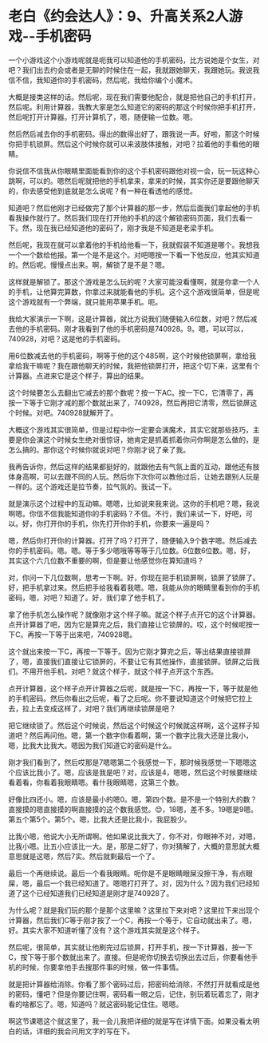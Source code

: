 # 老白《约会达人》：9、升高关系2人游戏--手机密码

一个小游戏这个小游戏呢就是呃我可以知道他的手机密码，比方说她是个女生，对吧？我们出去约会或者是无聊的时候住在一起，我就跟她聊天，我跟她玩。我说我信不信，我知道你的手机密码，然后呢，我给你编个小魔术。

大概是接类这样的话。然后呢，现在我们需要他配合，就是把他自己的手机打开，然后呢。利用计算器，我教大家是怎么知道它的密码的那这个时候你把手机打开，然后呢打开计算器。打开计算机了，嗯，随便输一位数。嗯。

然后然后减去你的手机密码。得出的数得出好了，跟我说一声。好啦，那这个时候你把手机锁屏。然后这个时候你就可以来波肢体接触，对吧？拉着他的手看他的眼睛。

你说信不信我从你眼睛里面能看到你的这个手机密码跟他对视一会，玩一玩这种心跳啊，可以的。嗯然后呢就把他的手机拿来，拿来的时候，其实你还是要跟他聊天的，你去感受他到底就是怎么说呢？有一种在看透他的感觉。

知道吧？然后他刚才已经做完了那个计算器的那一步，然后后面我们拿起他的手机看我操作就行了。然后我们现在打开他的手机的这个解锁密码页面，我们去看一下。然，现在我已经知道他的密码了，刚才我是不知道是老梁手机。

然后呢，我现在就可以拿着他的手机给他看一下，我就假装不知道是哪个。我想我一个一个数给他报。第一个是不是这个。对吧嗯按一下看一下他反应，他其实知道的。然后呢。慢慢点出来。啊，解锁了是不是？嗯。

这样就是解锁了。那这个游戏是怎么玩的呢？大家可能没看懂啊，就是你拿一个人的手机，让他算完算数，你拿过来就能看他的手机。这个这个游戏很简单，但是呢这个游戏就有一个弊端，就只能用苹果手机。呃。

我给大家演示一下啊，这是计算器，就比方说我们随便输入6位数，对吧？然后减去他的手机密码。刚才我看到了他的手机密码是740928。9。嗯，可以可以，740928，对吧？这是他的手机密码。

用6位数减去他的手机密码，啊等于他的这个485啊，这个时候他锁屏啊，拿给我拿给我干嘛呢？我在跟他聊天的时候，我把他锁屏打开，把这个切下来，这里有个计算器。点进来它是这个样子，算出的结果。

这个时候要怎么去翻出它减去的那个数呢？按一下AC。按一下C，它清零了，再按一下等于它刚才减的那个数就出来了，740928，然后再把它清零，然后锁屏这个时候。对吧。740928就解开了。

大概这个游戏其实很简单，但是过程中你一定要会演魔术，其实它就那些技巧，主要是你会演这个时候女生绝对很惊讶，她肯定是抓着抓着你问你啊是怎么做的，是怎么搞的。那你这个时候你就说对吧？你刚才说了亲了我。

我再告诉你，然后这样的结果都挺好的，就跟他去有气氛上面的互动，跟他还有肢体身高啊，可以去跟不同的人玩。然后你下次你可以教他过后，让她去跟别人玩是一样的。这个游戏还是拉节奏，拉气氛的。我试一下。

就是演示这个过程中的互动嘛。嗯嗯，比如说来我来说。这你的手机吧？嗯，我说啊嗯。你信不信我能知道你的手机密码？不信。不行，我们来试一下，好吧，可以。好，你打开你的手机，你先打开你的手机，你要来一遍是吗？

嗯，然后你打开你的计算器。打开了吗？打开了，随便输入9个数字嗯。然后减去你的手机密码。嗯。嗯。等于多少嗯哦等等等于几位数。6位数6位数。嗯，好，其实这个六几位数不重要的啊，但是要让他感觉你在算知道吗？

对，你问一下几位数啊，思考一下啊。好，你现在把手机锁屏啊，锁屏了锁屏了。好，把手机拿过来。然后把手给我看着我嗯。嗯，我能从你的眼睛里看到你的手机密码，嗯，对吧？知道了。好，我们拿了他手机了。

拿了他手机怎么操作呢？就像刚才这个样子嘛。就这个样子点开它的这个计算器。点开计算器了吧，因为它是算完之后，我们直接让它锁屏的。哎，这个时候呢按一下C。再按一下等于出来吧，740928嗯。

这个就出来按一下C，再按一下等于。因为它刚才算完之后，等出结果直接锁屏了，嗯，直接我们直接让它锁屏的，不要让它有其他操作，直接锁屏。锁屏之后我们。不用开他手机，对吧？就这个样子，就这个样子点开这个东西。

点开计算器，这个样子点开计算器之后呢，就是按一下C，再按一下，等于就是他的手机密码。然后你看出之后呢，看了之后呢。你不要说知道这个时候把它拉上去，拉上去变成这样了，对吧？我们再继续锁屏是吧？

把它继续锁了。然后这个时候说，然后这个时候这个时候就这样啊，这个这样子知道吧？然后再问他。嗯，第一个数字你看着啊，第一个数字比我大还是比我小，嗯，比我大比我大。嗯因为我们知道它的密码是什么。

刚才我们看到了，然后哎那是7嗯嗯第二个我感觉一下，那时候我感觉一下嗯嗯这个应该比我小了。嗯，应该是我是吧？对，应该是4，嗯嗯，然后这个时候要继续看着看，你看着我眼睛嗯。看什我眼睛嗯，这第三个数。

好像比四还小。嗯，应该是最小的嗯0。嗯，第四个数。是不是一个特别大的数？直接摸的嗯直接摸的啊直接摸的这个数我感觉。😊，18嗯，差不多。19嗯是9嗯。第五个第5个。第5个。嗯，比我大还是比我小，我屁股少。

比我小嗯，他说大小无所谓啊。他如果说比我大了，你不对，你眼神不对，对嗯，比我小嗯。比五小应该比一大。是，那是二好了，你对猜解了，大概的意思就大概意思就是这嗯，然后7实。然后就剩最后一个了。

最后一个再继续说。最后一个看我眼睛。呃你是不是眼睛眼屎没擦干净，有点眼屎，嗯，最后一个我已经知道了。嗯嗯打打开了。对，因为什么？因为我们已经知道了这个已经知道我们已经知道是刚才是740928了。

为什么呢？就是我们玩的那个是那个这里嘛？这里拉下来对吧？这里拉下来出现个计算器，然后我们C等于刚才按了一个C，再按一个等于，它自动就出来了。嗯，好。其实大家不知道听懂了没有？这个游戏其实就是这个样子。

然后呢，很简单，其实就让他刷完过后锁屏，打开手机，按一下计算器，按一下C，按下等于那个数就出来了。直接。但是呢你切换去切换出去过后，你要看他手机的时候，你要拿他手去搜那件事的时候，做一件事情。

就是把计算器给消除。你看了那个密码过后，把密码给消除，不然打开就看成是他的密码，懂吧？但是你要记住啊，密码看一眼之后，记住，别玩着玩着忘了，刚才看的啥都忘了。嗯，知道吗？就这密码能记住住。嗯嗯。

啊这节课嗯这个就这里了，我一会儿我把详细的就是写在详情下面。如果没看太明白的话，详细的我会问用文字的写在下。

